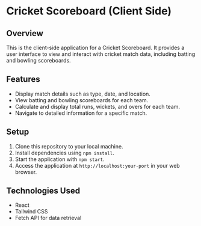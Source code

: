 # Cricket Scoreboard (Client Side)

## Overview

This is the client-side application for a Cricket Scoreboard. It provides a user interface to view and interact with cricket match data, including batting and bowling scoreboards.

## Features

- Display match details such as type, date, and location.
- View batting and bowling scoreboards for each team.
- Calculate and display total runs, wickets, and overs for each team.
- Navigate to detailed information for a specific match.

## Setup

1. Clone this repository to your local machine.
2. Install dependencies using `npm install`.
3. Start the application with `npm start`.
4. Access the application at `http://localhost:your-port` in your web browser.

## Technologies Used

- React
- Tailwind CSS
- Fetch API for data retrieval

